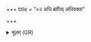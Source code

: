 +++
title = "०२ अधि ब्रवीत्व् अधिवक्ता"

+++
<details><summary>मूलम् (GR)</summary>

अधि ब्रवीत्व् अधिवक्ता न इन्द्रो  
अधि ब्रवीतु सविता दैव्येन ।  
स्वस्ति मित्रावरुणा च धत्तां  
रात्रिंरात्रिम् अहरहश् च देवाः ॥
</details>